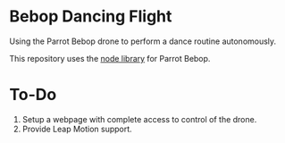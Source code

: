 # Bebop Dancing Flight
Using the Parrot Bebop drone to perform a dance routine autonomously.

This repository uses the [node library](https://github.com/hybridgroup/node-bebop) for Parrot Bebop.

# To-Do
1. Setup a webpage with complete access to control of the drone.
2. Provide Leap Motion support.
